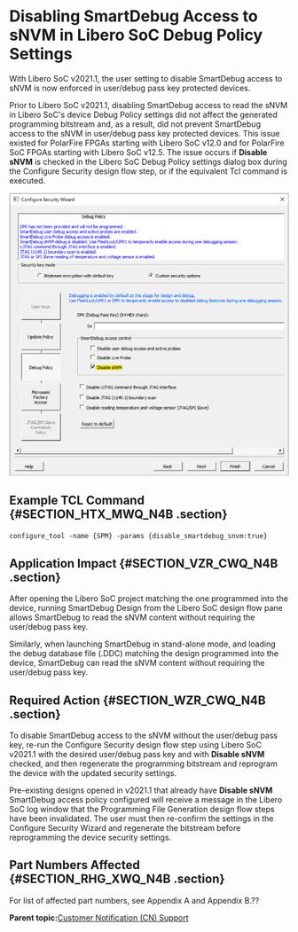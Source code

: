 # Disabling SmartDebug Access to sNVM in Libero SoC Debug Policy Settings

With Libero SoC v2021.1, the user setting to disable SmartDebug access to sNVM is now enforced in user/debug pass key protected devices.

Prior to Libero SoC v2021.1, disabling SmartDebug access to read the sNVM in Libero SoC's device Debug Policy settings did not affect the generated programming bitstream and, as a result, did not prevent SmartDebug access to the sNVM in user/debug pass key protected devices. This issue existed for PolarFire FPGAs starting with Libero SoC v12.0 and for PolarFire SoC FPGAs starting with Libero SoC v12.5. The issue occurs if **Disable sNVM** is checked in the Libero SoC Debug Policy settings dialog box during the Configure Security design flow step, or if the equivalent Tcl command is executed.

![](GUID-C3BDF868-7AFF-4092-982C-29AA87324B02-low.png "Disable sNVM Check Box")

## Example TCL Command {#SECTION_HTX_MWQ_N4B .section}

`configure_tool -name {SPM} -params {disable_smartdebug_snvm:true}`

## Application Impact {#SECTION_VZR_CWQ_N4B .section}

After opening the Libero SoC project matching the one programmed into the device, running SmartDebug Design from the Libero SoC design flow pane allows SmartDebug to read the sNVM content without requiring the user/debug pass key.

Similarly, when launching SmartDebug in stand-alone mode, and loading the debug database file \(.DDC\) matching the design programmed into the device, SmartDebug can read the sNVM content without requiring the user/debug pass key.

## Required Action {#SECTION_WZR_CWQ_N4B .section}

To disable SmartDebug access to the sNVM without the user/debug pass key, re-run the Configure Security design flow step using Libero SoC v2021.1 with the desired user/debug pass key and with **Disable sNVM** checked, and then regenerate the programming bitstream and reprogram the device with the updated security settings.

Pre-existing designs opened in v2021.1 that already have **Disable sNVM** SmartDebug access policy configured will receive a message in the Libero SoC log window that the Programming File Generation design flow steps have been invalidated. The user must then re-confirm the settings in the Configure Security Wizard and regenerate the bitstream before reprogramming the device security settings.

## Part Numbers Affected {#SECTION_RHG_XWQ_N4B .section}

For list of affected part numbers, see Appendix A and Appendix B.??

**Parent topic:**[Customer Notification \(CN\) Support](GUID-9BA95D0E-AC37-44BA-AF00-0731123E00A8.md)

